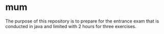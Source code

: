 # mum
The purpose of this repository is to prepare
 for the entrance exam that is conducted in java
 and limited with 2 hours for three exercises.

